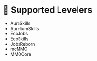 # 👔 Supported Levelers

- AuraSkills
- AureliumSkills
- EcoJobs
- EcoSkills
- JobsReborn
- mcMMO
- MMOCore
